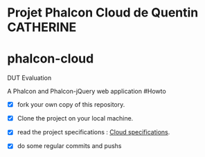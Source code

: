 # Projet Phalcon Cloud de Quentin CATHERINE

# phalcon-cloud
DUT Evaluation

A Phalcon and Phalcon-jQuery web application
#Howto

- [x] fork your own copy of this repository.
- [x] Clone the project on your local machine.
- [x] read the project specifications : [Cloud specifications](http://slamwi.kobject.net/slam4/php/phalcon/project/cloud).
- [x] do some regular commits and pushs 

